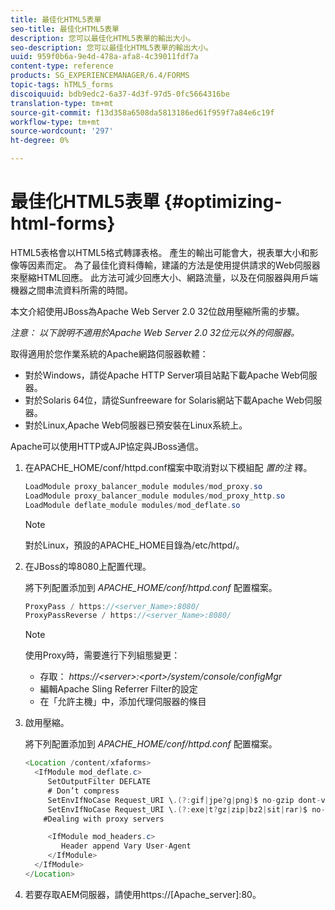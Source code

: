 ```yaml
---
title: 最佳化HTML5表單
seo-title: 最佳化HTML5表單
description: 您可以最佳化HTML5表單的輸出大小。
seo-description: 您可以最佳化HTML5表單的輸出大小。
uuid: 959f0b6a-9e4d-478a-afa8-4c39011fdf7a
content-type: reference
products: SG_EXPERIENCEMANAGER/6.4/FORMS
topic-tags: hTML5_forms
discoiquuid: bdb9edc2-6a37-4d3f-97d5-0fc5664316be
translation-type: tm+mt
source-git-commit: f13d358a6508da5813186ed61f959f7a84e6c19f
workflow-type: tm+mt
source-wordcount: '297'
ht-degree: 0%

---
```



# 最佳化HTML5表單 {#optimizing-html-forms}

HTML5表格會以HTML5格式轉譯表格。 產生的輸出可能會大，視表單大小和影像等因素而定。 為了最佳化資料傳輸，建議的方法是使用提供請求的Web伺服器來壓縮HTML回應。 此方法可減少回應大小、網路流量，以及在伺服器與用戶端機器之間串流資料所需的時間。

本文介紹使用JBoss為Apache Web Server 2.0 32位啟用壓縮所需的步驟。

*注意： 以下說明不適用於Apache Web Server 2.0 32位元以外的伺服器。*

取得適用於您作業系統的Apache網路伺服器軟體：

* 對於Windows，請從Apache HTTP Server項目站點下載Apache Web伺服器。
* 對於Solaris 64位，請從Sunfreeware for Solaris網站下載Apache Web伺服器。
* 對於Linux,Apache Web伺服器已預安裝在Linux系統上。

Apache可以使用HTTP或AJP協定與JBoss通信。

1. 在APACHE_HOME/conf/httpd.conf檔案中取消對以下模組配 *置的注* 釋。

   ```java
   LoadModule proxy_balancer_module modules/mod_proxy.so
   LoadModule proxy_balancer_module modules/mod_proxy_http.so
   LoadModule deflate_module modules/mod_deflate.so
   ```

   >[!NOTE]
   >
   >對於Linux，預設的APACHE_HOME目錄為/etc/httpd/。

1. 在JBoss的埠8080上配置代理。

   將下列配置添加到 *APACHE_HOME/conf/httpd.conf* 配置檔案。

   ```java
   ProxyPass / https://<server_Name>:8080/
   ProxyPassReverse / https://<server_Name>:8080/
   ```

   >[!NOTE]
   >
   >使用Proxy時，需要進行下列組態變更：
   > 
   >* 存取： *https://&lt;server>:&lt;port>/system/console/configMgr*
   * 編輯Apache Sling Referrer Filter的設定
   * 在「允許主機」中，添加代理伺服器的條目


1. 啟用壓縮。

   將下列配置添加到 *APACHE_HOME/conf/httpd.conf* 配置檔案。

   ```java
   <Location /content/xfaforms>
     <IfModule mod_deflate.c>
        SetOutputFilter DEFLATE
        # Don’t compress
        SetEnvIfNoCase Request_URI \.(?:gif|jpe?g|png)$ no-gzip dont-vary
        SetEnvIfNoCase Request_URI \.(?:exe|t?gz|zip|bz2|sit|rar)$ no-gzip dont-vary
       #Dealing with proxy servers
   
        <IfModule mod_headers.c>
           Header append Vary User-Agent
        </IfModule>
     </IfModule>
   </Location>
   ```

1. 若要存取AEM伺服器，請使用https://[Apache_server]:80。

